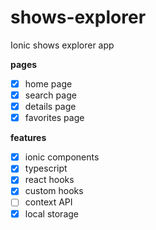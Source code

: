 # shows-explorer

Ionic shows explorer app

**pages**

- [x] home page
- [x] search page
- [x] details page
- [x] favorites page

**features**

- [x] ionic components
- [x] typescript
- [x] react hooks
- [x] custom hooks
- [ ] context API
- [x] local storage
